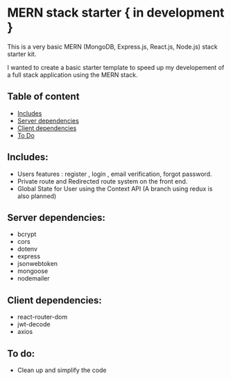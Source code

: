 # MERN stack starter { in development }

This is a very basic MERN (MongoDB, Express.js, React.js, Node.js) stack starter kit.

I wanted to create a basic starter template to speed up my developement of a full stack application using the MERN stack.
## Table of content
- [Includes](#includes)
- [Server dependencies](#server-dependencies)
- [Client dependencies](#client-dependencies)
- [To Do](#to-do)

## Includes:
- Users features : register , login , email verification, forgot password.
- Private route and Redirected route system on the front end.
- Global State for User using the Context API (A branch using redux is also planned)

## Server dependencies: 
- bcrypt
- cors
- dotenv
- express
- jsonwebtoken
- mongoose
- nodemailer

## Client dependencies:
- react-router-dom
- jwt-decode
- axios

## To do:
- Clean up and simplify the code



